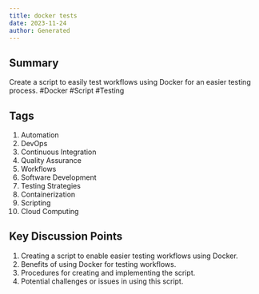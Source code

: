 ```yaml
---
title: docker tests
date: 2023-11-24
author: Generated
---
```


## Summary
Create a script to easily test workflows using Docker for an easier testing process. #Docker #Script #Testing

## Tags

1. Automation
2. DevOps
3. Continuous Integration
4. Quality Assurance
5. Workflows
6. Software Development
7. Testing Strategies
8. Containerization
9. Scripting
10. Cloud Computing

## Key Discussion Points

1. Creating a script to enable easier testing workflows using Docker.
2. Benefits of using Docker for testing workflows.
3. Procedures for creating and implementing the script.
4. Potential challenges or issues in using this script.